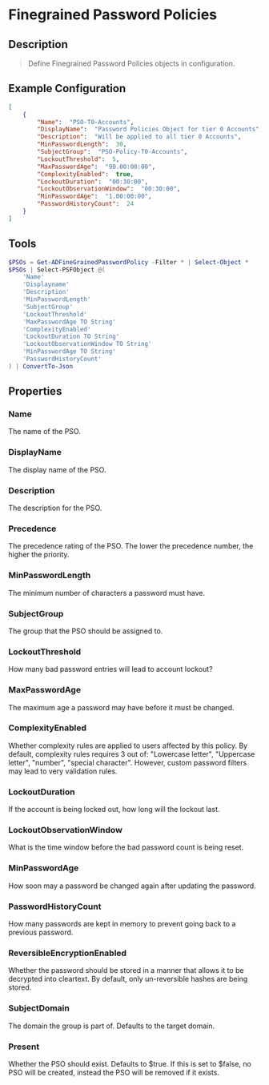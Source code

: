 # Finegrained Password Policies

## Description

> Define Finegrained Password Policies objects in configuration.

## Example Configuration

```json
[
    {
        "Name":  "PSO-T0-Accounts",
        "DisplayName":  "Password Policies Object for tier 0 Accounts",
        "Description":  "Will be applied to all tier 0 Accounts",
        "MinPasswordLength":  30,
        "SubjectGroup":  "PSO-Policy-T0-Accounts",
        "LockoutThreshold":  5,
        "MaxPasswordAge":  "90.00:00:00",
        "ComplexityEnabled":  true,
        "LockoutDuration":  "00:30:00",
        "LockoutObservationWindow":  "00:30:00",
        "MinPasswordAge":  "1.00:00:00",
        "PasswordHistoryCount":  24
    }
]
```

## Tools

```powershell
$PSOs = Get-ADFineGrainedPasswordPolicy -Filter * | Select-Object *
$PSOs | Select-PSFObject @(
    'Name'
    'Displayname'
    'Description'
    'MinPasswordLength'
    'SubjectGroup'
    'LockoutThreshold'
    'MaxPasswordAge TO String'
    'ComplexityEnabled'
    'LockoutDuration TO String'
    'LockoutObservationWindow TO String'
    'MinPasswordAge TO String'
    'PasswordHistoryCount'
) | ConvertTo-Json
```

## Properties

### Name

The name of the PSO.

### DisplayName

The display name of the PSO.

### Description

The description for the PSO.

### Precedence

The precedence rating of the PSO.
The lower the precedence number, the higher the priority.

### MinPasswordLength

The minimum number of characters a password must have.

### SubjectGroup

The group that the PSO should be assigned to.

### LockoutThreshold

How many bad password entries will lead to account lockout?

### MaxPasswordAge

The maximum age a password may have before it must be changed.

### ComplexityEnabled

Whether complexity rules are applied to users affected by this policy.
By default, complexity rules requires 3 out of: "Lowercase letter", "Uppercase letter", "number", "special character".
However, custom password filters may lead to very validation rules.

### LockoutDuration

If the account is being locked out, how long will the lockout last.

### LockoutObservationWindow

What is the time window before the bad password count is being reset.

### MinPasswordAge

How soon may a password be changed again after updating the password.

### PasswordHistoryCount

How many passwords are kept in memory to prevent going back to a previous password.

### ReversibleEncryptionEnabled

Whether the password should be stored in a manner that allows it to be decrypted into cleartext.
By default, only un-reversible hashes are being stored.

### SubjectDomain

The domain the group is part of.
Defaults to the target domain.

### Present

Whether the PSO should exist.
Defaults to $true.
If this is set to $false, no PSO will be created, instead the PSO will be removed if it exists.
